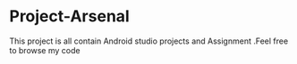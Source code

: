 # Project-Arsenal
This project is all contain Android studio projects and Assignment .Feel free to browse my code

